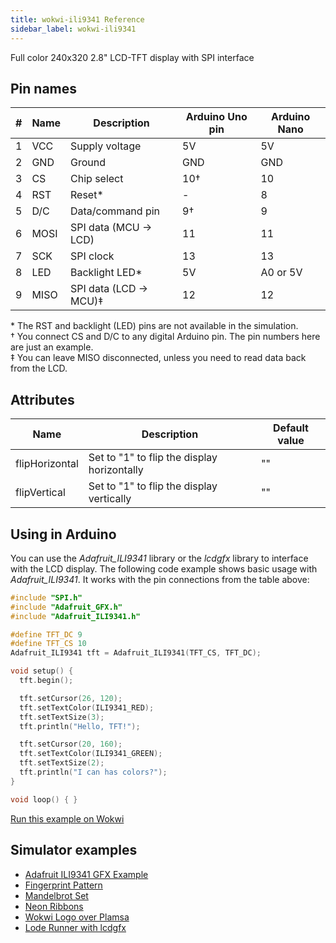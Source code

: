 ```yaml
---
title: wokwi-ili9341 Reference
sidebar_label: wokwi-ili9341
---
```


Full color 240x320 2.8" LCD-TFT display with SPI interface

<wokwi-ili9341 />

## Pin names

| #   | Name | Description           | Arduino Uno pin | Arduino Nano |
| --- | ---- | --------------------- | --------------- | ------------ |
| 1   | VCC  | Supply voltage        | 5V              | 5V           |
| 2   | GND  | Ground                | GND             | GND          |
| 3   | CS   | Chip select           | 10†             | 10           |
| 4   | RST  | Reset\*               | -               | 8            |
| 5   | D/C  | Data/command pin      | 9†              | 9            |
| 6   | MOSI | SPI data (MCU → LCD)  | 11              | 11           |
| 7   | SCK  | SPI clock             | 13              | 13           |
| 8   | LED  | Backlight LED\*       | 5V              | A0 or 5V     |
| 9   | MISO | SPI data (LCD → MCU)‡ | 12              | 12           |

\* The RST and backlight (LED) pins are not available in the simulation.  
† You connect CS and D/C to any digital Arduino pin. The pin numbers here are just an example.  
‡ You can leave MISO disconnected, unless you need to read data back from the LCD.

## Attributes

| Name           | Description                                 | Default value |
| -------------- | ------------------------------------------- | ------------- |
| flipHorizontal | Set to "1" to flip the display horizontally | ""            |
| flipVertical   | Set to "1" to flip the display vertically   | ""            |

## Using in Arduino

You can use the _Adafruit_ILI9341_ library or the _lcdgfx_ library to interface with the LCD display. The following code example shows basic usage with _Adafruit_ILI9341_. It works with the pin connections from the table above:

```cpp
#include "SPI.h"
#include "Adafruit_GFX.h"
#include "Adafruit_ILI9341.h"

#define TFT_DC 9
#define TFT_CS 10
Adafruit_ILI9341 tft = Adafruit_ILI9341(TFT_CS, TFT_DC);

void setup() {
  tft.begin();

  tft.setCursor(26, 120);
  tft.setTextColor(ILI9341_RED);
  tft.setTextSize(3);
  tft.println("Hello, TFT!");

  tft.setCursor(20, 160);
  tft.setTextColor(ILI9341_GREEN);
  tft.setTextSize(2);
  tft.println("I can has colors?");
}

void loop() { }
```

[Run this example on Wokwi](https://wokwi.com/projects/308024602434470466)

## Simulator examples

- [Adafruit ILI9341 GFX Example](https://wokwi.com/projects/307567201804616256)
- [Fingerprint Pattern](https://wokwi.com/projects/307567963154678338)
- [Mandelbrot Set](https://wokwi.com/projects/307567275170333248)
- [Neon Ribbons](https://wokwi.com/projects/307577144545903170)
- [Wokwi Logo over Plamsa](https://wokwi.com/projects/307664460274729536)
- [Lode Runner with lcdgfx](https://wokwi.com/projects/308022099088245312)
